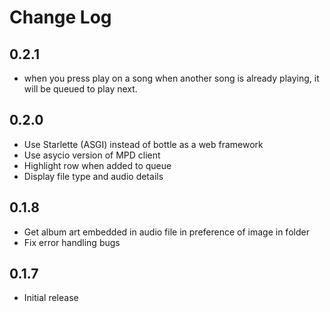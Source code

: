 # Change Log

## 0.2.1

- when you press play on a song when another song is already playing, it will be queued to play next.

## 0.2.0

- Use Starlette (ASGI) instead of bottle as a web framework
- Use asycio version of MPD client
- Highlight row when added to queue
- Display file type and audio details

## 0.1.8

- Get album art embedded in audio file in preference of image in folder
- Fix error handling bugs

## 0.1.7

- Initial release

